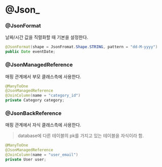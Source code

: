 # @Json_



### @JsonFormat

날짜/시간 값을 직렬화할 때 기본을 설정한다.

```java
@JsonFormat(shape = JsonFromat.Shape.STRING, pattern = "dd-M-yyyy")
public Date eventDate;
```



### @JsonManagedReference

매핑 관계에서 부모 클래스측에 사용한다.

```java
@ManyToOne
@JsonManagedReference
@JoinColumn(name = "category_id")
private Category category;
```



### @JsonBackReference

매핑 관계에서 자식 클래스측에 사용한다.

> database에 다른 테이블의 pk를 가지고 있는 테이블을 자식이라 함.

```java
@ManyToOne
@JsonManagedReference
@JoinColumn(name = "user_email")
private User user;
```

